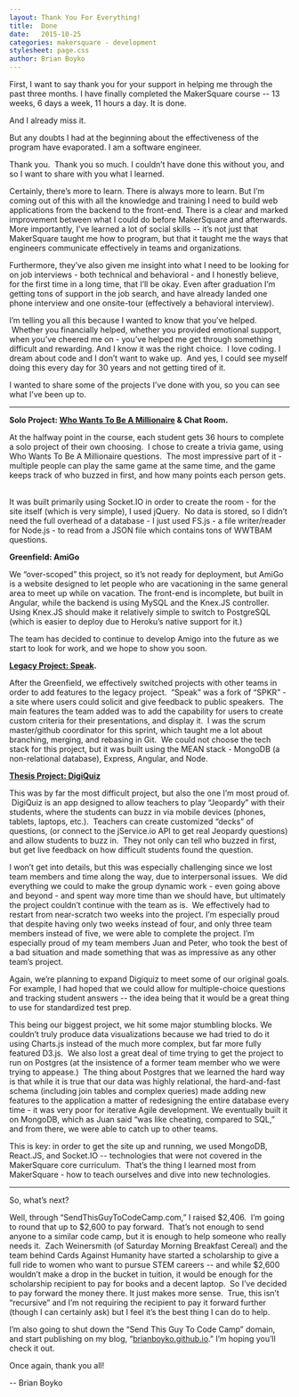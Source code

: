 ```yaml
---
layout: Thank You For Everything!
title:  Done
date:   2015-10-25
categories: makersquare - development
stylesheet: page.css
author: Brian Boyko
---
```


First, I want to say thank you for your support in helping me through the past three months. I have finally completed the MakerSquare course -- 13 weeks, 6 days a week, 11 hours a day. It is done.

And I already miss it.  

But any doubts I had at the beginning about the effectiveness of the program have evaporated. I am a software engineer.

Thank you.  Thank you so much. I couldn’t have done this without you, and so I want to share with you what I learned.  

Certainly, there’s more to learn. There is always more to learn. But I’m coming out of this with all the knowledge and training I need to build web applications from the backend to the front-end. There is a clear and marked improvement between what I could do before MakerSquare and afterwards. More importantly, I’ve learned a lot of social skills -- it’s not just that MakerSquare taught me how to program, but that it taught me the ways that engineers communicate effectively in teams and organizations.

Furthermore, they’ve also given me insight into what I need to be looking for on job interviews - both technical and behavioral - and I honestly believe, for the first time in a long time, that I’ll be okay. Even after graduation I’m getting tons of support in the job search, and have already landed one phone interview and one onsite-tour (effectively a behavioral interview).  

I’m telling you all this because I wanted to know that you’ve helped.  Whether you financially helped, whether you provided emotional support, when you’ve cheered me on - you’ve helped me get through something difficult and rewarding. And I know it was the right choice.  I love coding. I dream about code and I don’t want to wake up.  And yes, I could see myself doing this every day for 30 years and not getting tired of it.  

I wanted to share some of the projects I’ve done with you, so you can see what I’ve been up to.  

* * *

**Solo Project: [Who Wants To Be A Millionaire](http://wwtbam.herokuapp.com) & Chat Room.**

At the halfway point in the course, each student gets 36 hours to complete a solo project of their own choosing.  I chose to create a trivia game, using Who Wants To Be A Millionaire questions.  The most impressive part of it - multiple people can play the same game at the same time, and the game keeps track of who buzzed in first, and how many points each person gets.  

It was built primarily using Socket.IO in order to create the room - for the site itself (which is very simple), I used jQuery.  No data is stored, so I didn’t need the full overhead of a database - I just used FS.js - a file writer/reader for Node.js - to read from a JSON file which contains tons of WWTBAM questions.

**Greenfield: AmiGo**

We “over-scoped” this project, so it’s not ready for deployment, but AmiGo is a website designed to let people who are vacationing in the same general area to meet up while on vacation. The front-end is incomplete, but built in Angular, while the backend is using MySQL and the Knex.JS controller. Using Knex.JS should make it relatively simple to switch to PostgreSQL (which is easier to deploy due to Heroku’s native support for it.)

The team has decided to continue to develop Amigo into the future as we start to look for work, and we hope to show you soon.

**[Legacy Project: Speak](http://spkr.herokuapp.com/).**

After the Greenfield, we effectively switched projects with other teams in order to add features to the legacy project.  “Speak” was a fork of “SPKR” - a site where users could solicit and give feedback to public speakers.  The main features the team added was to add the capability for users to create custom criteria for their presentations, and display it.  I was the scrum master/github coordinator for this sprint, which taught me a lot about branching, merging, and rebasing in Git.  We could not choose the tech stack for this project, but it was built using the MEAN stack - MongoDB (a non-relational database), Express, Angular, and Node.

**[Thesis Project: DigiQuiz](http://dgqwz.herokuapp.com/)**

This was by far the most difficult project, but also the one I’m most proud of.  DigiQuiz is an app designed to allow teachers to play “Jeopardy” with their students, where the students can buzz in via mobile devices (phones, tablets, laptops, etc.).  Teachers can create customized “decks” of questions, (or connect to the jService.io API to get real Jeopardy questions) and allow students to buzz in.  They not only can tell who buzzed in first, but get live feedback on how difficult students found the question.

I won’t get into details, but this was especially challenging since we lost team members and time along the way, due to interpersonal issues.  We did everything we could to make the group dynamic work - even going above and beyond - and spent way more time than we should have, but ultimately the project couldn’t continue with the team as is.  We effectively had to restart from near-scratch two weeks into the project. I’m especially proud that despite having only two weeks instead of four, and only three team members instead of five, we were able to complete the project. I’m especially proud of my team members Juan and Peter, who took the best of a bad situation and made something that was as impressive as any other team’s project.

Again, we’re planning to expand Digiquiz to meet some of our original goals. For example, I had hoped that we could allow for multiple-choice questions and tracking student answers -- the idea being that it would be a great thing to use for standardized test prep.

This being our biggest project, we hit some major stumbling blocks. We couldn’t truly produce data visualizations because we had tried to do it using Charts.js instead of the much more complex, but far more fully featured D3.js.  We also lost a great deal of time trying to get the project to run on Postgres (at the insistence of a former team member who we were trying to appease.)  The thing about Postgres that we learned the hard way is that while it is true that our data was highly relational, the hard-and-fast schema (including join tables and complex queries) made adding new features to the application a matter of redesigning the entire database every time - it was very poor for iterative Agile development. We eventually built it on MongoDB, which as Juan said “was like cheating, compared to SQL,” and from there, we were able to catch up to other teams.  

This is key: in order to get the site up and running, we used MongoDB, React.JS, and Socket.IO -- technologies that were not covered in the MakerSquare core curriculum.  That’s the thing I learned most from MakerSquare - how to teach ourselves and dive into new technologies.  

* * *

So, what’s next?

Well, through “SendThisGuyToCodeCamp.com,” I raised $2,406\.  I’m going to round that up to $2,600 to pay forward.  That’s not enough to send anyone to a similar code camp, but it is enough to help someone who really needs it.  Zach Weinersmith (of Saturday Morning Breakfast Cereal) and the team behind Cards Against Humanity have started a scholarship to give a full ride to women who want to pursue STEM careers -- and while $2,600 wouldn’t make a drop in the bucket in tuition, it would be enough for the scholarship recipient to pay for books and a decent laptop.  So I’ve decided to pay forward the money there. It just makes more sense.  True, this isn’t “recursive” and I’m not requiring the recipient to pay it forward further (though I can certainly ask) but I feel it’s the best thing I can do to help.  

I’m also going to shut down the “Send This Guy To Code Camp” domain, and start publishing on my blog, “[brianboyko.github.io](http://brianboyko.github.io).” I’m hoping you’ll check it out.

Once again, thank you all!

-- Brian Boyko
